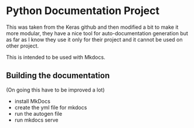 # Python Documentation Project

This was taken from the Keras github and then modified a bit to make it more modular, they have a nice tool for auto-documentation generation but as far as I know they use it only for their project and it cannot be used on other project.

This is intended to be used with Mkdocs. 

## Building the documentation

(On going this have to be improved a lot)

- install MkDocs
- create the yml file for mkdocs
- run the autogen file
- run mkdocs serve
